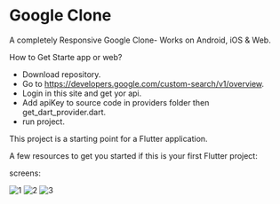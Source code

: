 # Google Clone

A completely Responsive Google Clone- Works on Android, iOS & Web.


How to Get Starte app or web?

- Download repository.
- Go to https://developers.google.com/custom-search/v1/overview.
- Login in this site and get yor api.
- Add apiKey to source code in providers folder then get_dart_provider.dart.
- run project.

This project is a starting point for a Flutter application.

A few resources to get you started if this is your first Flutter project:


screens:

![1](https://user-images.githubusercontent.com/94745074/177016044-4602b6f1-868e-43da-99a7-fd47db604844.png)
![2](https://user-images.githubusercontent.com/94745074/177016049-bb8a5600-19ef-4bfa-9568-24a4969f3a2f.png)
![3](https://user-images.githubusercontent.com/94745074/177016052-20c4c696-d568-4422-a136-2e6bc99d3fc5.png)
